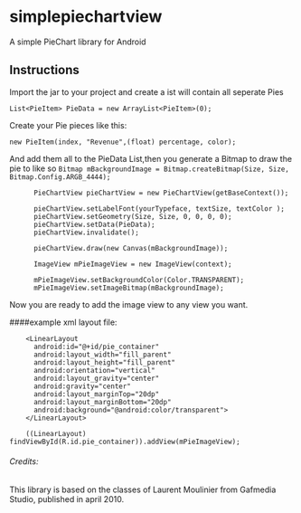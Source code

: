 simplepiechartview
==================

A simple PieChart library for Android

Instructions
---------------------------------------

Import the jar to your project and create a ist will contain all seperate Pies

`List<PieItem> PieData = new ArrayList<PieItem>(0);` 

Create your Pie pieces like this:	

`new PieItem(index, "Revenue",(float) percentage, color);`

And add them all to the PieData List,then you generate a Bitmap to draw the pie to like so 
 `Bitmap mBackgroundImage = Bitmap.createBitmap(Size, Size,
                Bitmap.Config.ARGB_4444);`

          PieChartView pieChartView = new PieChartView(getBaseContext());

          pieChartView.setLabelFont(yourTypeface, textSize, textColor );
          pieChartView.setGeometry(Size, Size, 0, 0, 0, 0);
          pieChartView.setData(PieData);
          pieChartView.invalidate();
          
          pieChartView.draw(new Canvas(mBackgroundImage));
          
          ImageView mPieImageView = new ImageView(context);
    
          mPieImageView.setBackgroundColor(Color.TRANSPARENT);
          mPieImageView.setImageBitmap(mBackgroundImage);
          
Now you are ready to add the image view to any view you want. 

####example xml layout file:

        <LinearLayout
          android:id="@+id/pie_container"
          android:layout_width="fill_parent"
          android:layout_height="fill_parent"
          android:orientation="vertical" 
          android:layout_gravity="center"
          android:gravity="center"
          android:layout_marginTop="20dp"
          android:layout_marginBottom="20dp"
          android:background="@android:color/transparent">
        </LinearLayout>
      
        ((LinearLayout) findViewById(R.id.pie_container)).addView(mPieImageView);

###### Credits:
This library is based on the classes of Laurent Moulinier from Gafmedia Studio, published in april 2010. 
